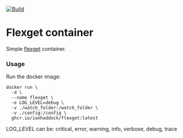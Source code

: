 [![Build](https://github.com/ianhaddock/flexget/actions/workflows/docker-build.yml/badge.svg)](https://github.com/ianhaddock/flexget/actions/workflows/docker-build.yml)

# Flexget container

Simple [flexget][1] container.

### Usage

Run the docker image:

```
docker run \
  -d \
  --name flexget \
  -e LOG_LEVEL=debug \
  -v ./watch_folder:/watch_folder \
  -v ./config:/config \
  ghcr.io/ianhaddock/flexget:latest
```

LOG_LEVEL can be: critical, error, warning, info, verbose, debug, trace

[1]: https://flexget.com
